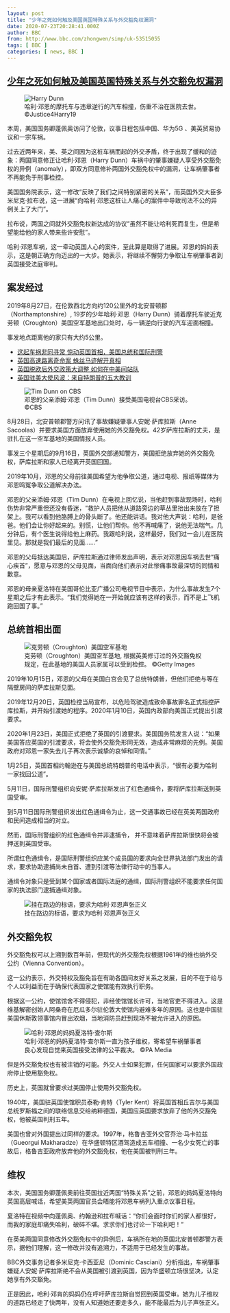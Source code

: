 ```yaml
---
layout: post
title: "少年之死如何触及美国英国特殊关系与外交豁免权漏洞"
date: 2020-07-23T20:28:41.000Z
author: BBC
from: http://www.bbc.com/zhongwen/simp/uk-53515055
tags: [ BBC ]
categories: [ news, BBC ]
---
```

<!--1595536121000-->
[少年之死如何触及美国英国特殊关系与外交豁免权漏洞](http://www.bbc.com/zhongwen/simp/uk-53515055)
------

<div>
<figure><img alt="Harry Dunn" src="https://ichef.bbci.co.uk/news/600/cpsprodpb/6A72/production/_109205272_harry_dunn.jpg" referrerpolicy="no-referrer"><br><figcaption>哈利·邓恩的摩托车与违章逆行的汽车相撞，伤重不治在医院去世。 ©Justice4Harry19</figcaption></figure><p class="story-body__introduction">本周，美国国务卿蓬佩奥访问了伦敦，议事日程包括中国、华为5G 、美英贸易协议和一宗车祸。</p><p>过去近两年来，美、英之间因为这桩车祸而起的外交矛盾，终于出现了缓和的迹象：两国同意修正让哈利·邓恩（Harry Dunn）车祸中的肇事嫌疑人享受外交豁免权的异例（anomaly），即双方同意修补两国外交豁免权中的漏洞，让车祸肇事者不再能免于刑事检控。</p><p>美国国务院表示，这一修改“反映了我们之间特别紧密的关系”，而英国外交大臣多米尼克·拉布说，这一进展“向哈利·邓恩这桩让人痛心的案件中导致司法不公的异例关上了大门”。</p><p>拉布说，两国之间就外交豁免权新达成的协议“虽然不能让哈利死而复生，但是希望能给他的家人带来些许安慰”。</p><p>哈利·邓恩车祸，这一牵动英国人心的案件，至此算是取得了进展。邓恩的妈妈表示，这是朝正确方向迈出的一大步。她表示，将继续不懈努力争取让车祸肇事者到英国接受法庭审判。</p><h2 class="story-body__crosshead">案发经过</h2><p>2019年8月27日，在伦敦西北方向约120公里外的北安普顿郡（Northamptonshire）, 19岁的少年哈利·邓恩（Harry Dunn）骑着摩托车驶近克劳顿（Croughton）美国空军基地出口处时，与一辆逆向行驶的汽车迎面相撞。</p><p>事发地点距离他的家只有大约5公里。</p><ul class="story-body__unordered-list"><li class="story-body__list-item"><a href="http://www.bbc.com/zhongwen/simp/uk-52684265" class="story-body__link">这起车祸非同寻常 惊动英国首相，美国总统和国际刑警</a></li><li class="story-body__list-item"><a href="http://www.bbc.com/zhongwen/simp/uk-43961148" class="story-body__link">英国高速路离奇命案 蛛丝马迹解开真相</a></li><li class="story-body__list-item"><a href="http://www.bbc.com/zhongwen/simp/world-51663152" class="story-body__link">英国脱欧后外交政策大调整 如何在中美间站队</a></li><li class="story-body__list-item"><a href="http://www.bbc.com/zhongwen/simp/world-48954413" class="story-body__link">英国驻美大使风波：来自特朗普的五大教训</a></li></ul><figure><img alt="Tim Dunn on CBS" src="https://ichef.bbci.co.uk/news/600/cpsprodpb/0250/production/_109229500_de29-1.jpg" referrerpolicy="no-referrer"><br><figcaption>邓恩的父亲添姆·邓恩（Tim Dunn）接受美国电视台CBS采访。 ©CBS</figcaption></figure><p>8月28日，北安普顿郡警方问讯了事故嫌疑肇事人安妮·萨库拉斯（Anne Sacoolas）并要求美国方面放弃使用她的外交豁免权。42岁萨库拉斯的丈夫，是驻扎在这一空军基地的美国情报人员。</p><p>事发三个星期后的9月16日，英国外交部通知警方，美国拒绝放弃她的外交豁免权，萨库拉斯和家人已经离开英国回国。</p><p>2019年10月，邓恩的父母前往美国希望为他争取公道，通过电视、报纸等媒体为邓恩鸣冤争取公道解决办法。</p><p>邓恩的父亲添姆·邓恩（Tim Dunn）在电视上回忆说，当他赶到事故现场时，哈利伤势非常严重但还没有昏迷，“救护人员把他从道路旁边的草丛里抬出来放在了担架上。我可以看到他胳膊上的骨头断了。他还能讲话。我对他大声说：哈利，是爸爸。他们会让你好起来的。别慌，让他们帮你。他不再喊痛了，说他无法喘气。几分钟后，有个医生说得给他上麻药。我跟哈利说，这样最好，我们过一会儿在医院里见。那就是我们最后的见面……”</p><p>邓恩的父母抵达美国后，萨库拉斯通过律师发出声明，表示对邓恩因车祸去世“痛心疾首”，愿意与邓恩的父母见面，当面向他们表示对此惨痛事故最深切的同情和歉意。</p><p>邓恩的母亲夏洛特在美国哥伦比亚广播公司电视节目中表示，为什么事故发生7个星期之后才有此表示。“我们觉得她在一开始就应该有这样的表示，而不是上飞机跑回国了事。”</p><h2 class="story-body__crosshead">总统首相出面</h2><figure><img alt="克劳顿（Croughton）美国空军基地" src="https://ichef.bbci.co.uk/news/600/cpsprodpb/558A/production/_113589812_0d9bdfd3-5d30-4b4a-888d-17d96da6fb8e.jpg" referrerpolicy="no-referrer"><br><figcaption>克劳顿（Croughton）美国空军基地, 根据英美修订过的外交豁免权规定，在此基地的美国人员家属可以受到检控。 ©Getty Images</figcaption></figure><p>2019年10月15日，邓恩的父母在美国白宫会见了总统特朗普，但他们拒绝与等在隔壁房间的萨库拉斯见面。</p><p>2019年12月20日，英国检控当局宣布，以危险驾驶造成致命事故罪名正式指控萨库拉斯，并开始引渡她的程序。2020年1月10日，英国内政部向美国正式提出引渡要求。</p><p>2020年1月23日，美国正式拒绝了英国的引渡要求。美国国务院发言人说：“如果美国答应英国的引渡要求，将会使外交豁免形同无效，造成非常麻烦的先例。美国政府对邓恩一家失去儿子再次表示诚挚的哀悼和同情。”</p><p>1月25日，英国首相约翰逊在与美国总统特朗普的电话中表示，“很有必要为哈利一家找回公道”。</p><p>5月11日，国际刑警组织向安妮·萨库拉斯发出了红色通缉令，要将萨库拉斯送到英国受审。</p><p>到5月11日国际刑警组织发出红色通缉令为止，这一交通事故已经在英美两国政府和民间造成相当的对立。</p><p>然而，国际刑警组织的红色通缉令并非逮捕令， 并不意味着萨库拉斯很快将会被押送到英国受审。</p><p>所谓红色通缉令，是国际刑警组织应某个成员国的要求向全世界执法部门发出的请求，要求协助逮捕尚未自首、遭到引渡等法律行动中的当事人。</p><p>通缉令对象只是受到某个国家或者国际法庭的通缉，国际刑警组织不能要求任何国家的执法部门逮捕通缉对象。</p><figure><img alt="挂在路边的标语，要求为哈利·邓恩声张正义" src="https://ichef.bbci.co.uk/news/600/cpsprodpb/17B3B/production/_112238079_harrydunn.jpg" referrerpolicy="no-referrer"><br><figcaption>挂在路边的标语，要求为哈利·邓恩声张正义</figcaption></figure><h2 class="story-body__crosshead">外交豁免权</h2><p>外交豁免权可以上溯到数百年前，但现代的外交豁免权根据1961年的维也纳外交公约（Vienna Convention）。</p><p>这一公约表示，外交特权及豁免旨在有助各国间友好关系之发展，目的不在于给与个人以利益而在于确保代表国家之使馆能有效执行职务。</p><p>根据这一公约，使馆馆舍不得侵犯，非经使馆馆长许可，当地官吏不得进入。这是维基解密创始人阿桑奇在厄瓜多尔驻伦敦大使馆内避难多年的原因。这也是中国驻美国休斯敦领事馆内冒出浓烟，当地消防员赶到现场不被允许进入的原因。</p><figure><img alt="哈利·邓恩的妈妈夏洛特·查尔斯" src="https://ichef.bbci.co.uk/news/600/cpsprodpb/A3AA/production/_113589814_98eb9bda-7928-4caf-88c8-db22f6e28c3c.jpg" referrerpolicy="no-referrer"><br><figcaption>哈利·邓恩的妈妈夏洛特·查尔斯一直为孩子维权，寄希望车祸肇事者良心发现自觉来英国接受法律的公平裁决。 ©PA Media</figcaption></figure><p>但是外交豁免权也有被注销的可能。外交人士如果犯罪，任何国家可以要求外国政府停止使用豁免权。</p><p>历史上，英国就曾要求过美国停止使用外交豁免权。</p><p>1940年，美国驻英国使馆职员泰勒·肯特（Tyler Kent）将英国首相丘吉尔与美国总统罗斯福之间的联络信息交给纳粹德国，美国应英国要求放弃了他的外交豁免权，他被英国判刑五年。</p><p>美国也曾对外国提出过同样的要求。1997年，格鲁吉亚外交官乔治·马卡拉兹（Gueorgui Makharadze）在华盛顿特区酒驾造成五车相撞、一名少女死亡的事故后，格鲁吉亚政府放弃他的外交豁免权，他在美国被判刑三年。</p><h2 class="story-body__crosshead">维权</h2><p>本次，美国国务卿蓬佩奥前往英国拉近两国“特殊关系”之前，邓恩的妈妈夏洛特向英国高层喊话，希望美英两国官员会晤能将邓恩车祸列入重点议事日程。</p><p>夏洛特在视频中向蓬佩奥、约翰逊和拉布喊话：“你们会面时你们的家人都很好，而我的家庭却痛失哈利，破碎不堪。求求你们也讨论一下哈利吧！”</p><p>在英美两国同意修改外交豁免权中的异例后，车祸所在地的英国北安普顿郡警方表示，据他们理解，这一修改并没有追溯力，不适用于已经发生的事故。</p><p>BBC外交事务记者多米尼克·卡西亚尼（Dominic Casciani）分析指出，车祸肇事嫌疑人安妮·萨库拉斯绝不会从美国被引渡到英国，因为华盛顿立场很坚决，认定她享有外交豁免。</p><p>正是因此，哈利·邓肯的妈妈仍在呼吁萨库拉斯自觉回到英国受审。她为儿子维权的道路已经走了快两年，没有人知道她还要走多久，能不能最后为儿子声张正义。</p>
</div>
